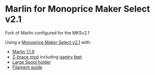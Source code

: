 # Marlin for Monoprice Maker Select v2.1

Fork of Marlin configured for the MKSv2.1

Using a [Monoprice Maker Select v2.1](https://www.monoprice.com/product?p_id=13860) with:
- [Marlin 1.1.9](https://github.com/MarlinFirmware/Marlin/releases/tag/1.1.9)
- [Z-brace mod](https://www.thingiverse.com/thing:921948) including [gantry feet](https://www.thingiverse.com/thing:2004868)
- [Large Spool holder](https://www.thingiverse.com/thing:1805457)
- [Filament guide](https://www.thingiverse.com/thing:1280498)